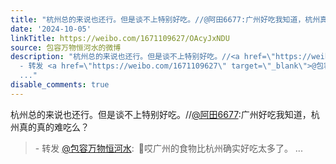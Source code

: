 ```yaml
---
title: "杭州总的来说也还行。但是谈不上特别好吃。//@阿田6677:广州好吃我知道，杭州真的真的难吃么？ - 转发 @包容万物恒河水:&ensp;\U0001F53B哎广州的食物比杭州确实好吃太..."
date: '2024-10-05'
linkTitle: https://weibo.com/1671109627/OAcyJxNDU
source: 包容万物恒河水的微博
description: "杭州总的来说也还行。但是谈不上特别好吃。//<a href=\"https://weibo.com/n/%E9%98%BF%E7%94%B06677\">@阿田6677</a>:广州好吃我知道，杭州真的真的难吃么？<br><blockquote>
  - 转发 <a href=\"https://weibo.com/1671109627\" target=\"_blank\">@包容万物恒河水</a>: \U0001F53B哎广州的食物比杭州确实好吃太多了。
  ..."
disable_comments: true
---
```

杭州总的来说也还行。但是谈不上特别好吃。//<a href="https://weibo.com/n/%E9%98%BF%E7%94%B06677">@阿田6677</a>:广州好吃我知道，杭州真的真的难吃么？<br><blockquote> - 转发 <a href="https://weibo.com/1671109627" target="_blank">@包容万物恒河水</a>: 🔻哎广州的食物比杭州确实好吃太多了。 ...